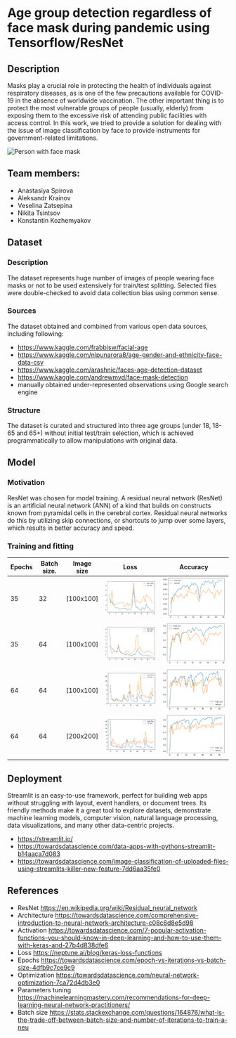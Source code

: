 # Age group detection regardless of face mask during pandemic using Tensorflow/ResNet

## Description

Masks play a crucial role in protecting the health of individuals against respiratory diseases, as is one of the few precautions available for COVID-19 in the absence of worldwide vaccination. The other important thing is to protect the most vulnerable groups of people (usually, elderly) from exposing them to the excessive risk of attending public facilities with access control. In this work, we tried to provide a solution for dealing with the issue of image classification by face to provide instruments for government-related limitations. 

![Person with face mask](https://www.pyimagesearch.com/wp-content/uploads/2020/05/face_mask_detection_featured.jpg)



## Team members:
* Anastasiya Spirova
* Aleksandr Krainov
* Veselina Zatsepina
* Nikita Tsintsov
* Konstantin Kozhemyakov

## Dataset

### Description

The dataset represents huge number of images of people wearing face masks or not to be used extensively for train/test splitting. Selected files were double-checked to avoid data collection bias using common sense.

### Sources

The dataset obtained and combined from various open data sources, including following:
* https://www.kaggle.com/frabbisw/facial-age
* https://www.kaggle.com/nipunarora8/age-gender-and-ethnicity-face-data-csv
* https://www.kaggle.com/arashnic/faces-age-detection-dataset
* https://www.kaggle.com/andrewmvd/face-mask-detection
* manually obtained under-represented observations using Google search engine

### Structure

The dataset is curated and structured into three age groups (under 18, 18-65 and 65+) without initial test/train selection, which is achieved programmatically to allow manipulations with original data.

## Model 

### Motivation

ResNet was chosen for model training. A residual neural network (ResNet) is an artificial neural network (ANN) of a kind that builds on constructs known from pyramidal cells in the cerebral cortex. Residual neural networks do this by utilizing skip connections, or shortcuts to jump over some layers, which results in better accuracy and speed.

### Training and fitting

| Epochs  | Batch size.   | Image size   | Loss                      | Accuracy                |
| ------- | ------------- | ------------ | -------------             | -------------           |
|  35     | 32            |  [100x100]   | ![](imgs/loss_35_32.png)  | ![](imgs/acc_35_32.png)|
|  35     | 64            |  [100x100]   | ![](imgs/loss_35_64.png)  | ![](imgs/acc_35_64.png)|
|  64     | 64            |  [100x100]   | ![](imgs/loss_64_64.png)  | ![](imgs/acc_64_64.png)|
|  64     | 64            |  [200x200]   | ![](imgs/loss_64_64_200.png)  | ![](imgs/acc_64_64_200.png)|


## Deployment

Streamlit is an easy-to-use framework, perfect for building web apps without struggling with layout, event handlers, or document trees.
Its friendly methods make it a great tool to explore datasets, demonstrate machine learning models, computer vision, natural language processing, data visualizations, and many other data-centric projects.

* https://streamlit.io/
* https://towardsdatascience.com/data-apps-with-pythons-streamlit-b14aaca7d083
* https://towardsdatascience.com/image-classification-of-uploaded-files-using-streamlits-killer-new-feature-7dd6aa35fe0


## References

* ResNet https://en.wikipedia.org/wiki/Residual_neural_network
* Architecture https://towardsdatascience.com/comprehensive-introduction-to-neural-network-architecture-c08c6d8e5d98
* Activation https://towardsdatascience.com/7-popular-activation-functions-you-should-know-in-deep-learning-and-how-to-use-them-with-keras-and-27b4d838dfe6
* Loss https://neptune.ai/blog/keras-loss-functions
* Epochs https://towardsdatascience.com/epoch-vs-iterations-vs-batch-size-4dfb9c7ce9c9
* Optimization https://towardsdatascience.com/neural-network-optimization-7ca72d4db3e0
* Parameters tuning https://machinelearningmastery.com/recommendations-for-deep-learning-neural-network-practitioners/
* Batch size https://stats.stackexchange.com/questions/164876/what-is-the-trade-off-between-batch-size-and-number-of-iterations-to-train-a-neu
